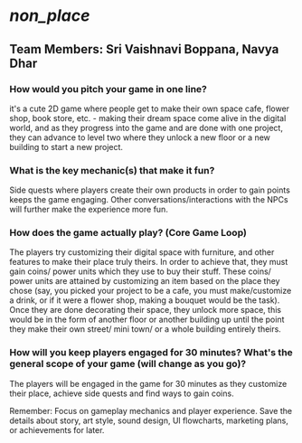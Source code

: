 # ***non_place***

## **Team Members:** Sri Vaishnavi Boppana, Navya Dhar 

### **How would you pitch your game in one line?**

it's a cute 2D game where people get to make their own space cafe, flower shop, book
store, etc. - making their dream space come alive in the digital world, and as they
progress into the game and are done with one project, they can advance to level two where
they unlock a new floor or a new building to start a new project.

### **What is the key mechanic(s) that make it fun?**

Side quests where players create their own products in order to gain points keeps the
game engaging. Other conversations/interactions with the NPCs will further make the
experience more fun.

### **How does the game actually play? (Core Game Loop)**

The players try customizing their digital space with furniture, and other features to make
their place truly theirs. In order to achieve that, they must gain coins/ power units which
they use to buy their stuff. These coins/ power units are attained by customizing an item
based on the place they chose (say, you picked your project to be a cafe, you must
make/customize a drink, or if it were a flower shop, making a bouquet would be the task).
Once they are done decorating their space, they unlock more space, this would be in the
form of another floor or another building up until the point they make their own street/ mini
town/ or a whole building entirely theirs.

### **How will you keep players engaged for 30 minutes? What's the general scope of your game (will change as you go)?**

The players will be engaged in the game for 30 minutes as they customize their place,
achieve side quests and find ways to gain coins.

Remember: Focus on gameplay mechanics and player experience. Save the details about
story, art style, sound design, Ul flowcharts, marketing plans, or achievements for later.
